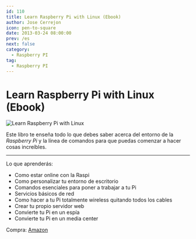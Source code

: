 ```yaml
---
id: 110
title: Learn Raspberry Pi with Linux (Ebook)
author: Jose Cerrejon
icon: pen-to-square
date: 2013-03-24 08:00:00
prev: /es
next: false
category:
  - Raspberry PI
tag:
  - Raspberry PI
---
```


# Learn Raspberry Pi with Linux (Ebook)

![Learn Raspberry Pi with Linux](/images/learnrwl.jpg)

Este libro te enseña todo lo que debes saber acerca del entorno de la *Raspberry Pi* y la línea de comandos para que puedas comenzar a hacer cosas increíbles. 

- - -
Lo que aprenderás:

* Como estar online con la Raspi
* Como personalizar tu entorno de escritorio
* Comandos esenciales para poner a trabajar a tu Pi
* Servicios básicos de red
* Como hacer a tu Pi totalmente wireless quitando todos los cables
* Crear tu propio servidor web
* Convierte tu Pi en un espía
* Convierte tu Pi en un media center

Compra: [Amazon](http://www.amazon.es/Learn-Raspberry-Pi-Linux-Apress/dp/1430248211)